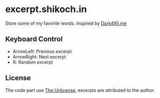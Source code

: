 # excerpt.shikoch.in
Store some of my favorite words.
Inspired by [Dark495.me](https://dark495.me)

## Keyboard Control
- ArrowLeft: Previous excerpt
- ArrowRight: Next excerpt
- R: Random excerpt

## License
The code part use [The Unlicense](https://choosealicense.com/licenses/unlicense/), excerpts are attributed to the author.
